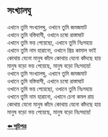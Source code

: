 ## সংখ্যালঘু

এখানে তুমি সংখ্যালঘু, ওখানে তুমি জমজমাট<br>
এখানে তুমি বস্তিবাসী, ওখানে চষো রাস্তাঘাট<br>
এখানে তুমি ভয় পেয়েছো, এখানে তুমি নিঃসহায়<br>
এখানে তুমি নাম হারানো, ওখানে প্রিয় কামাল ভাই<br>
কোথায় যেনো মানুষ কাঁদে কোথায় যেনো কাঁদছে হায়<br>
মানুষ বড়ো ভয় পেয়েছে, মানুষ বড়ো নিঃসহায়!<br>
ওখানে তুমি সংখ্যালঘু, এখানে তুমি জমজমাট<br>
ওখানে তুমি বস্তিবাসী, এখানে চষো রাস্তাঘাট<br>
ওখানে তুমি ভয় পেয়েছো, ওখানে তুমি নিঃসহায়<br>
ওখানে তুমি নাম হারানো, এখানে চেনা কমল রায়<br>
কোথায় যেনো মানুষ কাঁদে কোথায় যেনো কাঁদছে হায়<br>
মানুষ বড়ো ভয় পেয়েছে, মানুষ বড়ো নিঃসহায়!<br>

**[⬅️ সূচিপত্র](../readme.md)**
